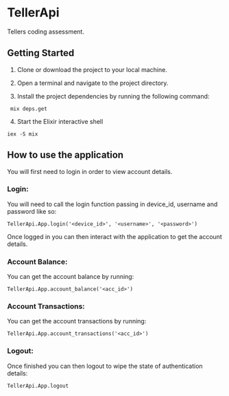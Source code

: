 # TellerApi

Tellers coding assessment.


## Getting Started

1. Clone or download the project to your local machine.

2. Open a terminal and navigate to the project directory.

3. Install the project dependencies by running the following command:

  ```shell
   mix deps.get
  ```

4. Start the Elixir interactive shell
  ```shell
  iex -S mix
  ```


## How to use the application

You will first need to login in order to view account details.

### Login:
You will need to call the login function passing in device_id, username and password like so:
  ```shell
  TellerApi.App.login('<device_id>', '<username>', '<password>')
  ```

Once logged in you can then interact with the application to get the account details.


### Account Balance:
You can get the account balance by running:
  ```shell
  TellerApi.App.account_balance('<acc_id>')
  ```



### Account Transactions:
You can get the account transactions by running:
  ```shell
  TellerApi.App.account_transactions('<acc_id>')
  ```


### Logout:
Once finished you can then logout to wipe the state of authentication details:
  ```shell
  TellerApi.App.logout
  ```


